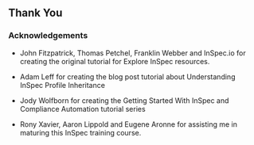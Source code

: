 ## Thank You

### Acknowledgements

- John Fitzpatrick, Thomas Petchel, Franklin Webber and InSpec.io for creating the original tutorial for Explore InSpec resources.


- Adam Leff for creating the blog post tutorial about Understanding InSpec Profile Inheritance


- Jody Wolfborn for creating the Getting Started With InSpec and Compliance Automation tutorial series

- Rony Xavier, Aaron Lippold and Eugene Aronne for assisting me in maturing this InSpec training course.